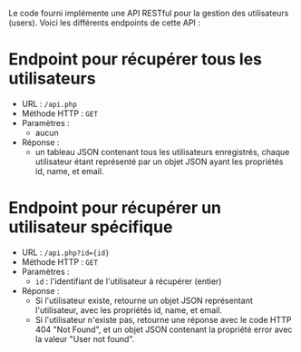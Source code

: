 Le code fourni implémente une API RESTful pour la gestion des utilisateurs (users). Voici les différents endpoints de cette API :

# Endpoint pour récupérer tous les utilisateurs
- URL : `/api.php`
- Méthode HTTP : `GET`
- Paramètres : 
    - aucun
- Réponse : 
    - un tableau JSON contenant tous les utilisateurs enregistrés, chaque utilisateur étant représenté par un objet JSON ayant les propriétés id, name, et email.
# Endpoint pour récupérer un utilisateur spécifique
- URL : `/api.php?id={id}`
- Méthode HTTP : `GET`
- Paramètres :
    - `id` : l'identifiant de l'utilisateur à récupérer (entier)
- Réponse : 
    - Si l'utilisateur existe, retourne un objet JSON représentant l'utilisateur, avec les propriétés id, name, et email. 
    - Si l'utilisateur n'existe pas, retourne une réponse avec le code HTTP 404 "Not Found", et un objet JSON contenant la propriété error avec la valeur "User not found".